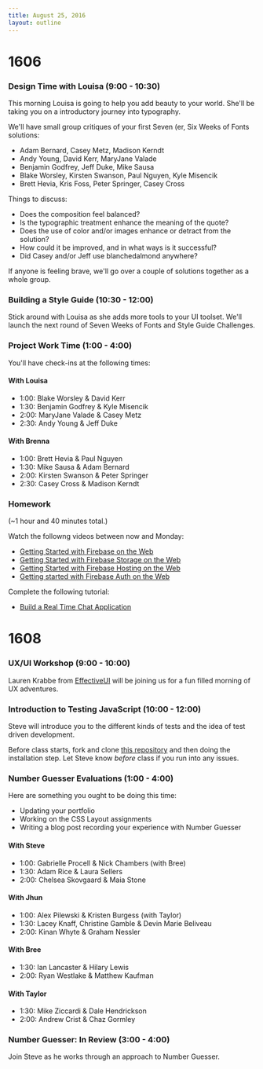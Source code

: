 ```yaml
---
title: August 25, 2016
layout: outline
---
```


# 1606

### Design Time with Louisa (9:00 - 10:30)

This morning Louisa is going to help you add beauty to your world. She'll be taking you on a introductory journey into typography.

We'll have small group critiques of your first Seven (er, Six Weeks of Fonts solutions:

* Adam Bernard, Casey Metz, Madison Kerndt
* Andy Young, David Kerr, MaryJane Valade
* Benjamin Godfrey, Jeff Duke, Mike Sausa
* Blake Worsley, Kirsten Swanson, Paul Nguyen, Kyle Misencik
* Brett Hevia, Kris Foss, Peter Springer, Casey Cross

Things to discuss:

* Does the composition feel balanced?
* Is the typographic treatment enhance the meaning of the quote?
* Does the use of color and/or images enhance or detract from the solution?
* How could it be improved, and in what ways is it successful?
* Did Casey and/or Jeff use blanchedalmond anywhere?

If anyone is feeling brave, we'll go over a couple of solutions together as a whole group.

### Building a Style Guide (10:30 - 12:00)

Stick around with Louisa as she adds more tools to your UI toolset. We'll launch the next round of Seven Weeks of Fonts and Style Guide Challenges.

### Project Work Time (1:00 - 4:00)

You'll have check-ins at the following times:

#### With Louisa

* 1:00: Blake Worsley & David Kerr
* 1:30: Benjamin Godfrey & Kyle Misencik
* 2:00: MaryJane Valade & Casey Metz
* 2:30: Andy Young & Jeff Duke

#### With Brenna

* 1:00: Brett Hevia & Paul Nguyen
* 1:30: Mike Sausa & Adam Bernard
* 2:00: Kirsten Swanson & Peter Springer
* 2:30: Casey Cross & Madison Kerndt

### Homework

(~1 hour and 40 minutes total.)

Watch the followng videos between now and Monday:

- [Getting Started with Firebase on the Web](https://www.youtube.com/watch?v=k1D0_wFlXgo)
- [Getting Started with Firebase Storage on the Web](https://www.youtube.com/watch?v=SpxHVrpfGgU&index=13&list=PLl-K7zZEsYLnJVX_0zbKytptZGugPIbJR)
- [Getting Started with Firebase Hosting on the Web](https://www.youtube.com/watch?v=meofoNuK3vo&list=PLl-K7zZEsYLmnJ_FpMOZgyg6XcIGBu2OX&index=11)
- [Getting started with Firebase Auth on the Web](https://www.youtube.com/watch?v=-OKrloDzGpU&list=PLl-K7zZEsYLmnJ_FpMOZgyg6XcIGBu2OX&index=8)

Complete the following tutorial:

- [Build a Real Time Chat Application](https://codelabs.developers.google.com/codelabs/firebase-web/index.html?index=..%2F..%2Findex#0)

# 1608

### UX/UI Workshop (9:00 - 10:00)

Lauren Krabbe from [EffectiveUI][effectiveui] will be joining us for a fun filled morning of UX adventures.

[effectiveui]: http://www.effectiveui.com/

### Introduction to Testing JavaScript (10:00 - 12:00)

Steve will introduce you to the different kinds of tests and the idea of test driven development.

Before class starts, fork and clone [this repository][ts] and then doing the installation step. Let Steve know _before_ class if you run into any issues.

[ts]: https://github.com/turingschool-examples/testing-javascript

### Number Guesser Evaluations (1:00 - 4:00)

Here are something you ought to be doing this time:

- Updating your portfolio
- Working on the CSS Layout assignments
- Writing a blog post recording your experience with Number Guesser

#### With Steve

* 1:00: Gabrielle Procell & Nick Chambers (with Bree)
* 1:30: Adam Rice & Laura Sellers
* 2:00: Chelsea Skovgaard & Maia Stone

#### With Jhun

* 1:00: Alex Pilewski & Kristen Burgess (with Taylor)
* 1:30: Lacey Knaff, Christine Gamble & Devin Marie Beliveau
* 2:00: Kinan Whyte & Graham Nessler

#### With Bree

* 1:30: Ian Lancaster & Hilary Lewis
* 2:00: Ryan Westlake & Matthew Kaufman

#### With Taylor

* 1:30: Mike Ziccardi & Dale Hendrickson
* 2:00: Andrew Crist & Chaz Gormley

### Number Guesser: In Review (3:00 - 4:00)

Join Steve as he works through an approach to Number Guesser.
